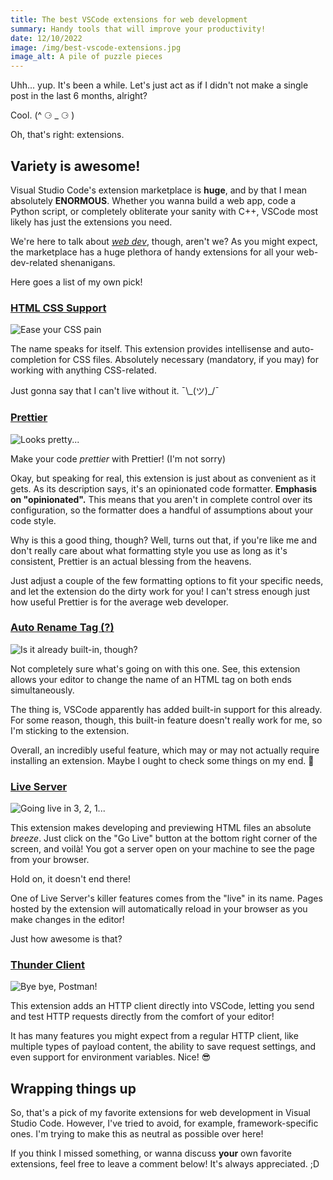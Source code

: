 ```yaml
---
title: The best VSCode extensions for web development
summary: Handy tools that will improve your productivity!
date: 12/10/2022
image: /img/best-vscode-extensions.jpg
image_alt: A pile of puzzle pieces
---
```


Uhh... yup. It's been a while. Let's just act as if I didn't not make a single post in the last 6 months, alright?

Cool. (^ ⚆ \_ ⚆ )

Oh, that's right: extensions.

## Variety is awesome!

Visual Studio Code's extension marketplace is **huge**, and by that I mean absolutely **ENORMOUS**. Whether you wanna build a web app, code a Python script, or completely obliterate your sanity with C++, VSCode most likely has just the extensions you need.

We're here to talk about [_web dev_](/posts/web-dev), though, aren't we? As you might expect, the marketplace has a huge plethora of handy extensions for all your web-dev-related shenanigans.

Here goes a list of my own pick!

### [HTML CSS Support](https://marketplace.visualstudio.com/items?itemName=ecmel.vscode-html-css)

![Ease your CSS pain](/img/css.png)

The name speaks for itself. This extension provides intellisense and auto-completion for CSS files. Absolutely necessary (mandatory, if you may) for working with anything CSS-related.

Just gonna say that I can't live without it. ¯\\\_(ツ)\_/¯

### [Prettier](https://marketplace.visualstudio.com/items?itemName=esbenp.prettier-vscode)

![Looks pretty...](/img/prettier.png)

Make your code _prettier_ with Prettier! (I'm not sorry)

Okay, but speaking for real, this extension is just about as convenient as it gets. As its description says, it's an opinionated code formatter. **Emphasis on "opinionated".** This means that you aren't in complete control over its configuration, so the formatter does a handful of assumptions about your code style.

Why is this a good thing, though? Well, turns out that, if you're like me and don't really care about what formatting style you use as long as it's consistent, Prettier is an actual blessing from the heavens.

Just adjust a couple of the few formatting options to fit your specific needs, and let the extension do the dirty work for you! I can't stress enough just how useful Prettier is for the average web developer.

### [Auto Rename Tag (?)](https://marketplace.visualstudio.com/items?itemName=formulahendry.auto-rename-tag)

![Is it already built-in, though?](/img/auto-rename-tag.jpg)

Not completely sure what's going on with this one. See, this extension allows your editor to change the name of an HTML tag on both ends simultaneously.

The thing is, VSCode apparently has added built-in support for this already. For some reason, though, this built-in feature doesn't really work for me, so I'm sticking to the extension.

Overall, an incredibly useful feature, which may or may not actually require installing an extension. Maybe I ought to check some things on my end. 🤔

### [Live Server](https://marketplace.visualstudio.com/items?itemName=ritwickdey.LiveServer)

![Going live in 3, 2, 1...](/img/live-server.jpg)

This extension makes developing and previewing HTML files an absolute _breeze_. Just click on the "Go Live" button at the bottom right corner of the screen, and voilà! You got a server open on your machine to see the page from your browser.

Hold on, it doesn't end there!

One of Live Server's killer features comes from the "live" in its name. Pages hosted by the extension will automatically reload in your browser as you make changes in the editor!

Just how awesome is that?

### [Thunder Client](https://marketplace.visualstudio.com/items?itemName=rangav.vscode-thunder-client)

![Bye bye, Postman!](/img/thunder-client.png)

This extension adds an HTTP client directly into VSCode, letting you send and test HTTP requests directly from the comfort of your editor!

It has many features you might expect from a regular HTTP client, like multiple types of payload content, the ability to save request settings, and even support for environment variables. Nice! 😎

## Wrapping things up

So, that's a pick of my favorite extensions for web development in Visual Studio Code. However, I've tried to avoid, for example, framework-specific ones. I'm trying to make this as neutral as possible over here!

If you think I missed something, or wanna discuss **your** own favorite extensions, feel free to leave a comment below! It's always appreciated. ;D

